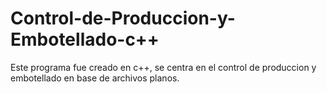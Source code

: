 # Control-de-Produccion-y-Embotellado-c++

Este programa fue creado en c++, se centra en el control de produccion y embotellado en base de archivos planos.

